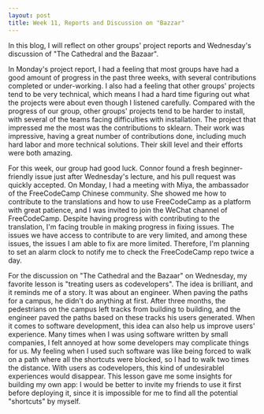```yaml
---
layout: post
title: Week 11, Reports and Discussion on "Bazzar"
---
```




In this blog, I will reflect on other groups' project reports and Wednesday's discussion of "The Cathedral and the Bazaar".

In Monday's project report, I had a feeling that <!--more-->most groups have had a good amount of progress in the past three weeks, with several contributions completed or under-working. I also had a feeling that other groups' projects tend to be very technical, which means I had a hard time figuring out what the projects were about even though I listened carefully. Compared with the progress of our group, other groups' projects tend to be harder to install, with several of the teams facing difficulties with installation. The project that impressed me the most was the contributions to sklearn. Their work was impressive, having a great number of contributions done, including much hard labor and more technical solutions. Their skill level and their efforts were both amazing.

For this week, our group had good luck. Connor found a fresh beginner-friendly issue just after Wednesday's lecture, and his pull request was quickly accepted. On Monday, I had a meeting with Miya, the ambassador of the FreeCodeCamp Chinese community. She showed me how to contribute to the translations and how to use FreeCodeCamp as a platform with great patience, and I was invited to join the WeChat channel of FreeCodeCamp. Despite having progress with contributing to the translation, I'm facing trouble in making progress in fixing issues. The issues we have access to contribute to are very limited, and among these issues, the issues I am able to fix are more limited. Therefore, I'm planning to set an alarm clock to notify me to check the FreeCodeCamp repo twice a day.

For the discussion on "The Cathedral and the Bazaar" on Wednesday, my favorite lesson is "treating users as codevelopers". The idea is brilliant, and it reminds me of a story. It was about an engineer. When paving the paths for a campus, he didn't do anything at first. After three months, the pedestrians on the campus left tracks from building to building, and the engineer paved the paths based on these tracks his users generated. When it comes to software development, this idea can also help us improve users' experience. Many times when I was using software written by small companies, I felt annoyed at how some developers may complicate things for us. My feeling when I used such software was like being forced to walk on a path where all the shortcuts were blocked, so I had to walk two times the distance. With users as codevelopers, this kind of undesirablel experiences would disappear. This lesson gave me some insights for building my own app: I would be better to invite my friends to use it first before deploying it, since it is impossible for me to find all the potential "shortcuts" by myself.
